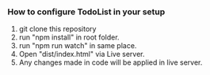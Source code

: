 ### How to configure TodoList in your setup ###

1. git clone this repository
2. run "npm install" in root folder.
3. run "npm run watch" in same place.
4. Open "dist/index.html" via Live server.
5. Any changes made in code will be applied in live server.
